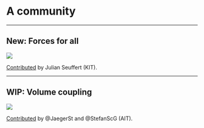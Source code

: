 # A community

---

## New: Forces for all

<img src="images/openfoam/pr64.png" style="max-height:300px;"/>

<a href="https://github.com/precice/openfoam-adapter/pull/64">Contributed</a> by Julian Seuffert (KIT).

---

## WIP: Volume coupling

<img src="images/openfoam/pr97.png" style="max-height:200px;"/>

<a href="https://github.com/precice/openfoam-adapter/pull/97">Contributed</a> by @JaegerSt and @StefanScG (AIT).

